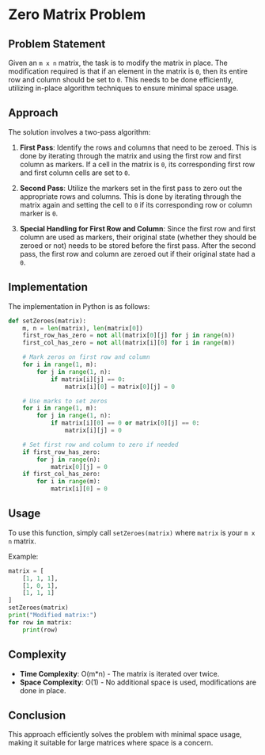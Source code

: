 # Zero Matrix Problem

## Problem Statement

Given an `m x n` matrix, the task is to modify the matrix in place. The modification required is that if an element in the matrix is `0`, then its entire row and column should be set to `0`. This needs to be done efficiently, utilizing in-place algorithm techniques to ensure minimal space usage.

## Approach

The solution involves a two-pass algorithm:

1. **First Pass**: Identify the rows and columns that need to be zeroed. This is done by iterating through the matrix and using the first row and first column as markers. If a cell in the matrix is `0`, its corresponding first row and first column cells are set to `0`.

2. **Second Pass**: Utilize the markers set in the first pass to zero out the appropriate rows and columns. This is done by iterating through the matrix again and setting the cell to `0` if its corresponding row or column marker is `0`.

3. **Special Handling for First Row and Column**: Since the first row and first column are used as markers, their original state (whether they should be zeroed or not) needs to be stored before the first pass. After the second pass, the first row and column are zeroed out if their original state had a `0`.

## Implementation

The implementation in Python is as follows:

```python
def setZeroes(matrix):
    m, n = len(matrix), len(matrix[0])
    first_row_has_zero = not all(matrix[0][j] for j in range(n))
    first_col_has_zero = not all(matrix[i][0] for i in range(m))

    # Mark zeros on first row and column
    for i in range(1, m):
        for j in range(1, n):
            if matrix[i][j] == 0:
                matrix[i][0] = matrix[0][j] = 0

    # Use marks to set zeros
    for i in range(1, m):
        for j in range(1, n):
            if matrix[i][0] == 0 or matrix[0][j] == 0:
                matrix[i][j] = 0

    # Set first row and column to zero if needed
    if first_row_has_zero:
        for j in range(n):
            matrix[0][j] = 0
    if first_col_has_zero:
        for i in range(m):
            matrix[i][0] = 0
```

## Usage

To use this function, simply call `setZeroes(matrix)` where `matrix` is your `m x n` matrix.

Example:

```python
matrix = [
    [1, 1, 1],
    [1, 0, 1],
    [1, 1, 1]
]
setZeroes(matrix)
print("Modified matrix:")
for row in matrix:
    print(row)
```

## Complexity

- **Time Complexity**: O(m*n) - The matrix is iterated over twice.
- **Space Complexity**: O(1) - No additional space is used, modifications are done in place.

## Conclusion

This approach efficiently solves the problem with minimal space usage, making it suitable for large matrices where space is a concern.
